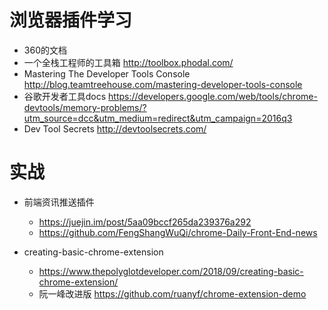 # 浏览器插件学习

- 360的文档
- 一个全栈工程师的工具箱 <http://toolbox.phodal.com/>
- Mastering The Developer Tools Console <http://blog.teamtreehouse.com/mastering-developer-tools-console>
- 谷歌开发者工具docs <https://developers.google.com/web/tools/chrome-devtools/memory-problems/?utm_source=dcc&utm_medium=redirect&utm_campaign=2016q3>
- Dev Tool Secrets <http://devtoolsecrets.com/>

# 实战

- 前端资讯推送插件

  - <https://juejin.im/post/5aa09bccf265da239376a292>
  - <https://github.com/FengShangWuQi/chrome-Daily-Front-End-news>

- creating-basic-chrome-extension 
    - https://www.thepolyglotdeveloper.com/2018/09/creating-basic-chrome-extension/
    - 阮一峰改进版 https://github.com/ruanyf/chrome-extension-demo